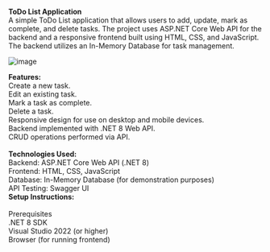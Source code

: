 **ToDo List Application**
<br/>
A simple ToDo List application that allows users to add, update, mark as complete, and delete tasks. The project uses ASP.NET Core Web API for the backend and a responsive frontend built using HTML, CSS, and JavaScript. The backend utilizes an In-Memory Database for task management.

![image](https://github.com/user-attachments/assets/919662c8-98b8-4d4a-9023-831b32933623)


**Features:** <br/>
Create a new task. <br/>
Edit an existing task. <br/>
Mark a task as complete. <br/>
Delete a task. <br/>
Responsive design for use on desktop and mobile devices. <br/>
Backend implemented with .NET 8 Web API. <br/>
CRUD operations performed via API. <br/> <br/>
**Technologies Used:** <br/>
Backend: ASP.NET Core Web API (.NET 8) <br/>
Frontend: HTML, CSS, JavaScript <br/>
Database: In-Memory Database (for demonstration purposes) <br/>
API Testing: Swagger UI <br/>
**Setup Instructions:** <br/> <br/>
Prerequisites <br/>
.NET 8 SDK  <br/>
Visual Studio 2022 (or higher) <br/>
Browser (for running frontend)

